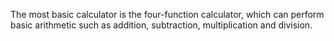 The most basic calculator is the four-function calculator,
which can perform basic arithmetic such as addition, subtraction, multiplication and division. 
